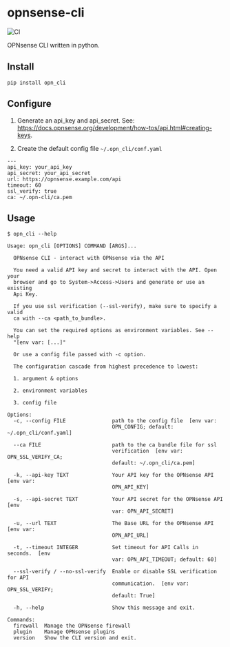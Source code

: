 # opnsense-cli
![CI](https://github.com/andeman/opnsense_cli/actions/workflows/integration.yaml/badge.svg)

OPNsense CLI written in python.

## Install
```
pip install opn_cli
```

## Configure
1. Generate an api_key and api_secret. See: https://docs.opnsense.org/development/how-tos/api.html#creating-keys.

2. Create the default config file `~/.opn_cli/conf.yaml`
```
---
api_key: your_api_key
api_secret: your_api_secret
url: https://opnsense.example.com/api
timeout: 60
ssl_verify: true
ca: ~/.opn-cli/ca.pem
```


## Usage
```
$ opn_cli --help

Usage: opn_cli [OPTIONS] COMMAND [ARGS]...

  OPNsense CLI - interact with OPNsense via the API

  You need a valid API key and secret to interact with the API. Open your
  browser and go to System->Access->Users and generate or use an existing
  Api Key.

  If you use ssl verification (--ssl-verify), make sure to specify a valid
  ca with --ca <path_to_bundle>.

  You can set the required options as environment variables. See --help
  "[env var: [...]"

  Or use a config file passed with -c option.

  The configuration cascade from highest precedence to lowest:

  1. argument & options

  2. environment variables

  3. config file

Options:
  -c, --config FILE               path to the config file  [env var:
                                  OPN_CONFIG; default: ~/.opn_cli/conf.yaml]

  --ca FILE                       path to the ca bundle file for ssl
                                  verification  [env var: OPN_SSL_VERIFY_CA;
                                  default: ~/.opn_cli/ca.pem]

  -k, --api-key TEXT              Your API key for the OPNsense API  [env var:
                                  OPN_API_KEY]

  -s, --api-secret TEXT           Your API secret for the OPNsense API  [env
                                  var: OPN_API_SECRET]

  -u, --url TEXT                  The Base URL for the OPNsense API  [env var:
                                  OPN_API_URL]

  -t, --timeout INTEGER           Set timeout for API Calls in seconds.  [env
                                  var: OPN_API_TIMEOUT; default: 60]

  --ssl-verify / --no-ssl-verify  Enable or disable SSL verification for API
                                  communication.  [env var: OPN_SSL_VERIFY;
                                  default: True]

  -h, --help                      Show this message and exit.

Commands:
  firewall  Manage the OPNsense firewall
  plugin    Manage OPNsense plugins
  version   Show the CLI version and exit.

```


